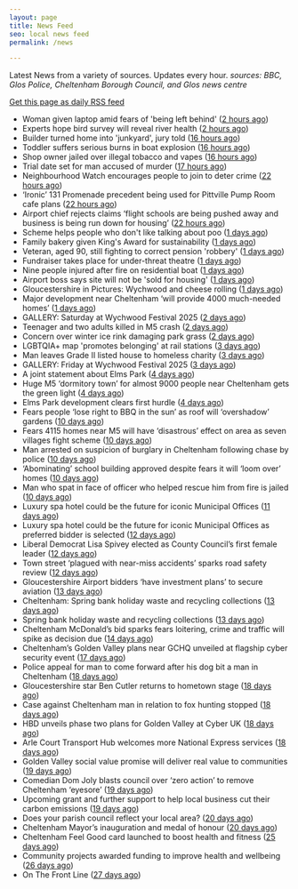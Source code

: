```yaml
---
layout: page
title: News Feed
seo: local news feed
permalink: /news

---
```


Latest News from a variety of sources. Updates every hour.
_sources: BBC, Glos Police, Cheltenham Borough Council, and Glos news centre_

[Get this page as daily RSS feed](/daily.rss)

<!-- news_marker starts -->
- Woman given laptop amid fears of 'being left behind' ([2 hours ago](https://www.bbc.com/news/articles/cy8nvm5v5ymo))
- Experts hope bird survey will reveal river health ([2 hours ago](https://www.bbc.com/news/articles/c9wgv0dy485o))
- Builder turned home into 'junkyard', jury told ([16 hours ago](https://www.bbc.com/news/articles/c7v7jqygvlpo))
- Toddler suffers serious burns in boat explosion ([16 hours ago](https://www.bbc.com/news/articles/c1j5k49zg9yo))
- Shop owner jailed over illegal tobacco and vapes ([16 hours ago](https://www.bbc.com/news/articles/c071jlz50peo))
- Trial date set for man accused of murder ([17 hours ago](https://www.bbc.com/news/articles/cy75j4rr1x1o))
- Neighbourhood Watch encourages people to join to deter crime ([22 hours ago](https://gloucesternewscentre.co.uk/neighbourhood-watch-encourages-people-to-join-to-deter-crime/))
- ‘Ironic’ 131 Promenade precedent being used for Pittville Pump Room cafe plans ([22 hours ago](https://gloucesternewscentre.co.uk/ironic-131-promenade-precedent-being-used-for-pittville-pump-room-cafe-plans/))
- Airport chief rejects claims ‘flight schools are being pushed away and business is being run down for housing’ ([22 hours ago](https://gloucesternewscentre.co.uk/airport-chief-rejects-claims-flight-schools-are-being-pushed-away-and-business-is-being-run-down-for-housing/))
- Scheme helps people who don't like talking about poo ([1 days ago](https://www.bbc.com/news/articles/cg711227mv2o))
- Family bakery given King's Award for sustainability ([1 days ago](https://www.bbc.com/news/articles/crr7ezreqedo))
- Veteran, aged 90, still fighting to correct pension 'robbery' ([1 days ago](https://www.bbc.com/news/articles/c2d5l7k3p31o))
- Fundraiser takes place for under-threat theatre ([1 days ago](https://www.bbc.com/news/articles/c4gk0edy66yo))
- Nine people injured after fire on residential boat ([1 days ago](https://www.bbc.com/news/articles/crr7xz5r2z9o))
- Airport boss says site will not be 'sold for housing' ([1 days ago](https://www.bbc.com/news/articles/cnv1gj0dl4eo))
- Gloucestershire in Pictures: Wychwood and cheese rolling ([1 days ago](https://www.bbc.com/news/articles/cj42qe4nqn5o))
- Major development near Cheltenham ‘will provide 4000 much-needed homes’ ([1 days ago](https://gloucesternewscentre.co.uk/major-development-near-cheltenham-will-provide-4000-much-needed-homes/))
- GALLERY: Saturday at Wychwood Festival 2025 ([2 days ago](https://gloucesternewscentre.co.uk/gallery-saturday-at-wychwood-festival-2025/))
- Teenager and two adults killed in M5 crash ([2 days ago](https://www.bbc.com/news/articles/czxy3n361pgo))
- Concern over winter ice rink damaging park grass ([2 days ago](https://www.bbc.com/news/articles/cq540604wj4o))
- LGBTQIA+ map 'promotes belonging' at rail stations ([3 days ago](https://www.bbc.com/news/articles/cy5eq6w3k34o))
- Man leaves Grade II listed house to homeless charity ([3 days ago](https://www.bbc.com/news/articles/c1deelp3dxzo))
- GALLERY: Friday at Wychwood Festival 2025 ([3 days ago](https://gloucesternewscentre.co.uk/gallery-friday-at-wychwood-festival-2025/))
- A joint statement about Elms Park ([4 days ago](https://www.cheltenham.gov.uk/news/article/3015/a_joint_statement_about_elms_park))
- Huge M5 ‘dormitory town’ for almost 9000 people near Cheltenham gets the green light ([4 days ago](https://gloucesternewscentre.co.uk/huge-m5-dormitory-town-for-almost-9000-people-near-cheltenham-gets-the-green-light/))
- Elms Park development clears first hurdle ([4 days ago](https://gloucesternewscentre.co.uk/elms-park-development-clears-first-hurdle/))
- Fears people ‘lose right to BBQ in the sun’ as roof will ‘overshadow’ gardens ([10 days ago](https://gloucesternewscentre.co.uk/fears-people-lose-right-to-bbq-in-the-sun-as-roof-will-overshadow-gardens/))
- Fears 4115 homes near M5 will have ‘disastrous’ effect on area as seven villages fight scheme ([10 days ago](https://gloucesternewscentre.co.uk/fears-4115-homes-near-m5-will-have-disastrous-effect-on-area-as-seven-villages-fight-scheme/))
- Man arrested on suspicion of burglary in Cheltenham following chase by police ([10 days ago](https://gloucesternewscentre.co.uk/man-arrested-on-suspicion-of-burglary-in-cheltenham-following-chase-by-police/))
- ‘Abominating’ school building approved despite fears it will ‘loom over’ homes ([10 days ago](https://gloucesternewscentre.co.uk/abominating-school-building-approved-despite-fears-it-will-loom-over-homes/))
- Man who spat in face of officer who helped rescue him from fire is jailed ([10 days ago](https://gloucesternewscentre.co.uk/man-who-spat-in-face-of-officer-who-helped-rescue-him-from-fire-is-jailed/))
- Luxury spa hotel could be the future for iconic Municipal Offices ([11 days ago](https://gloucesternewscentre.co.uk/luxury-spa-hotel-could-be-the-future-for-iconic-municipal-offices/))
- Luxury spa hotel could be the future for iconic Municipal Offices as preferred bidder is selected ([12 days ago](https://www.cheltenham.gov.uk/news/article/3014/luxury_spa_hotel_could_be_the_future_for_iconic_municipal_offices_as_preferred_bidder_is_selected))
- Liberal Democrat Lisa Spivey elected as County Council’s first female leader ([12 days ago](https://gloucesternewscentre.co.uk/liberal-democrat-lisa-spivey-elected-as-county-councils-first-female-leader/))
- Town street ‘plagued with near-miss accidents’ sparks road safety review ([12 days ago](https://gloucesternewscentre.co.uk/town-street-plagued-with-near-miss-accidents-sparks-road-safety-review/))
- Gloucestershire Airport bidders ‘have investment plans’ to secure aviation ([13 days ago](https://gloucesternewscentre.co.uk/gloucestershire-airport-bidders-have-investment-plans-to-secure-aviation/))
- Cheltenham: Spring bank holiday waste and recycling collections ([13 days ago](https://gloucesternewscentre.co.uk/cheltenham-spring-bank-holiday-waste-and-recycling-collections/))
- Spring bank holiday waste and recycling collections ([13 days ago](https://www.cheltenham.gov.uk/news/article/3013/spring_bank_holiday_waste_and_recycling_collections))
- Cheltenham McDonald’s bid sparks fears loitering, crime and traffic will spike as decision due ([14 days ago](https://gloucesternewscentre.co.uk/cheltenham-mcdonalds-bid-sparks-fears-loitering-crime-and-traffic-will-spike-as-decision-due/))
- Cheltenham’s Golden Valley plans near GCHQ unveiled at flagship cyber security event ([17 days ago](https://gloucesternewscentre.co.uk/cheltenhams-golden-valley-plans-near-gchq-unveiled-at-flagship-cyber-security-event/))
- Police appeal for man to come forward after his dog bit a man in Cheltenham ([18 days ago](https://gloucesternewscentre.co.uk/police-appeal-for-man-to-come-forward-after-his-dog-bit-a-man-in-cheltenham/))
- Gloucestershire star Ben Cutler returns to hometown stage ([18 days ago](https://gloucesternewscentre.co.uk/gloucestershire-star-ben-cutler-returns-to-hometown-stage/))
- Case against Cheltenham man in relation to fox hunting stopped ([18 days ago](https://gloucesternewscentre.co.uk/case-against-cheltenham-man-in-relation-to-fox-hunting-stopped/))
- HBD unveils phase two plans for Golden Valley at Cyber UK ([18 days ago](https://www.cheltenham.gov.uk/news/article/3012/hbd_unveils_phase_two_plans_for_golden_valley_at_cyber_uk))
- Arle Court Transport Hub welcomes more National Express services ([18 days ago](https://gloucesternewscentre.co.uk/arle-court-transport-hub-welcomes-more-national-express-services/))
- Golden Valley social value promise will deliver real value to communities ([19 days ago](https://www.cheltenham.gov.uk/news/article/3011/golden_valley_social_value_promise_will_deliver_real_value_to_communities))
- Comedian Dom Joly blasts council over ‘zero action’ to remove Cheltenham ‘eyesore’ ([19 days ago](https://gloucesternewscentre.co.uk/comedian-dom-joly-blasts-council-over-zero-action-to-remove-cheltenham-eyesore/))
- Upcoming grant and further support to help local business cut their carbon emissions ([19 days ago](https://www.cheltenham.gov.uk/news/article/3010/upcoming_grant_and_further_support_to_help_local_business_cut_their_carbon_emissions))
- Does your parish council reflect your local area? ([20 days ago](https://www.cheltenham.gov.uk/news/article/3009/does_your_parish_council_reflect_your_local_area))
- Cheltenham Mayor’s inauguration and medal of honour ([20 days ago](https://www.cheltenham.gov.uk/news/article/3008/cheltenham_mayors_inauguration_and_medal_of_honour))
- Cheltenham Feel Good card launched to boost health and fitness ([25 days ago](https://www.cheltenham.gov.uk/news/article/3007/cheltenham_feel_good_card_launched_to_boost_health_and_fitness))
- Community projects awarded funding to improve health and wellbeing ([26 days ago](https://www.cheltenham.gov.uk/news/article/3006/community_projects_awarded_funding_to_improve_health_and_wellbeing))
- On The Front Line ([27 days ago](https://www.bbc.co.uk/iplayer/episode/m002bzh5))

<!-- news_marker ends -->
